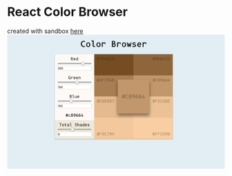 # React Color Browser

created with sandbox
[here](https://codesandbox.io/s/github/vijayjangid/react-color-browser)
![screenshot](/public/screenshot.png?raw=true "Screenshot")
